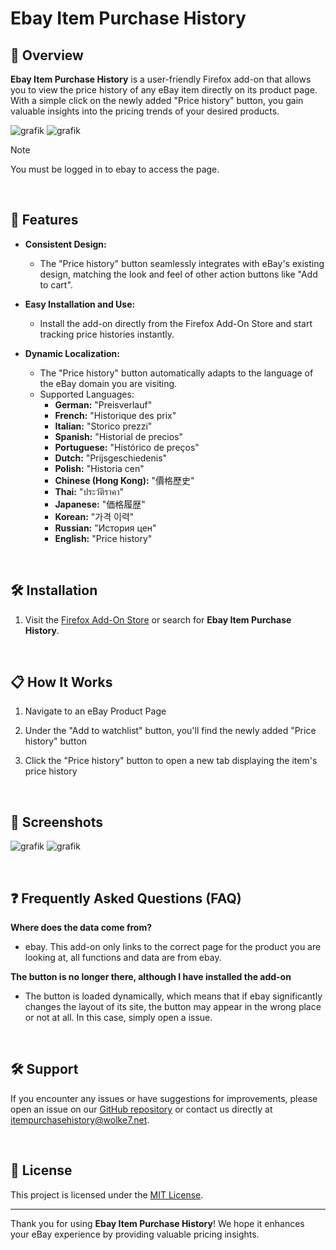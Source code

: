 # Ebay Item Purchase History
## 📢 Overview

**Ebay Item Purchase History** is a user-friendly Firefox add-on that allows you to view the price history of any eBay item directly on its product page. With a simple click on the newly added "Price history" button, you gain valuable insights into the pricing trends of your desired products.

![grafik](https://github.com/user-attachments/assets/3ccaaeff-f847-46ad-9a42-3bacd9d1a465)
![grafik](https://github.com/user-attachments/assets/f42fddc4-b210-435c-9de1-c87c8fcae5c1)

> [!NOTE]
> You must be logged in to ebay to access the page.

&nbsp;
## 🚀 Features

- **Consistent Design:**
  - The "Price history" button seamlessly integrates with eBay's existing design, matching the look and feel of other action buttons like "Add to cart".

- **Easy Installation and Use:**
  - Install the add-on directly from the Firefox Add-On Store and start tracking price histories instantly.
 
- **Dynamic Localization:**
  - The "Price history" button automatically adapts to the language of the eBay domain you are visiting.
  - Supported Languages:
    - **German:** "Preisverlauf"
    - **French:** "Historique des prix"
    - **Italian:** "Storico prezzi"
    - **Spanish:** "Historial de precios"
    - **Portuguese:** "Histórico de preços"
    - **Dutch:** "Prijsgeschiedenis"
    - **Polish:** "Historia cen"
    - **Chinese (Hong Kong):** "價格歷史"
    - **Thai:** "ประวัติราคา"
    - **Japanese:** "価格履歴"
    - **Korean:** "가격 이력"
    - **Russian:** "История цен"
    - **English:** "Price history"

&nbsp;
## 🛠 Installation
1. Visit the [Firefox Add-On Store](https://addons.mozilla.org/de/firefox/addon/ebay-item-purchase-history) or search for **Ebay Item Purchase History**.
   
&nbsp;
## 📋 How It Works

1. Navigate to an eBay Product Page

2. Under the "Add to watchlist" button, you'll find the newly added "Price history" button

3. Click the "Price history" button to open a new tab displaying the item's price history

&nbsp;
## 📸 Screenshots
![grafik](https://github.com/user-attachments/assets/1b437e5f-4b8f-407f-bc21-0b4addaed520)
![grafik](https://github.com/user-attachments/assets/070235e4-9f10-43cf-a983-24b945cc69a2)

&nbsp;
## ❓ Frequently Asked Questions (FAQ)

**Where does the data come from?**

- ebay. This add-on only links to the correct page for the product you are looking at, all functions and data are from ebay.

**The button is no longer there, although I have installed the add-on**

- The button is loaded dynamically, which means that if ebay significantly changes the layout of its site, the button may appear in the wrong place or not at all. In this case, simply open a issue.

&nbsp;
## 🛠️ Support

If you encounter any issues or have suggestions for improvements, please open an issue on our [GitHub repository](https://github.com/LetsGoDude/Ebay-Artikel-Verkaufshistorie/issues) or contact us directly at [itempurchasehistory@wolke7.net](mailto:itempurchasehistory@wolke7.net).

&nbsp;
## 📄 License

This project is licensed under the [MIT License](LICENSE).

---

Thank you for using **Ebay Item Purchase History**! We hope it enhances your eBay experience by providing valuable pricing insights.
